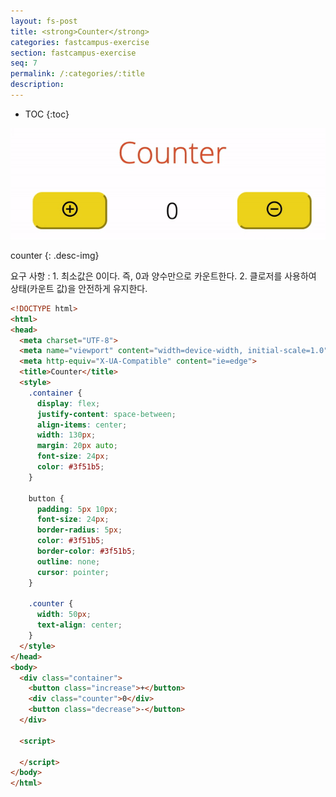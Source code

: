 ```yaml
---
layout: fs-post
title: <strong>Counter</strong>
categories: fastcampus-exercise
section: fastcampus-exercise
seq: 7
permalink: /:categories/:title
description:
---
```


* TOC
{:toc}

![](/assets/fs-images/exercise/counter.gif)

counter
{: .desc-img}

요구 사항
: 1. 최소값은 0이다. 즉, 0과 양수만으로 카운트한다.
2. 클로저를 사용하여 상태(카운트 값)을 안전하게 유지한다.

```html
<!DOCTYPE html>
<html>
<head>
  <meta charset="UTF-8">
  <meta name="viewport" content="width=device-width, initial-scale=1.0">
  <meta http-equiv="X-UA-Compatible" content="ie=edge">
  <title>Counter</title>
  <style>
    .container {
      display: flex;
      justify-content: space-between;
      align-items: center;
      width: 130px;
      margin: 20px auto;
      font-size: 24px;
      color: #3f51b5;
    }

    button {
      padding: 5px 10px;
      font-size: 24px;
      border-radius: 5px;
      color: #3f51b5;
      border-color: #3f51b5;
      outline: none;
      cursor: pointer;
    }

    .counter {
      width: 50px;
      text-align: center;
    }
  </style>
</head>
<body>
  <div class="container">
    <button class="increase">+</button>
    <div class="counter">0</div>
    <button class="decrease">-</button>
  </div>

  <script>

  </script>
</body>
</html>
```
<!--
    const $increase = document.querySelector('.increase');
    const $decrease = document.querySelector('.decrease');

    const counter = (function () {
      let num = 0;
      const $counter = document.querySelector('.counter');

      const render = n => { $counter.textContent = n; };

      return {
        increase() {
          render(++num);
        },
        decrease() {
          if (num <= 0) return;
          render(--num);
        }
      };
    }());

    $increase.onclick = counter.increase;
    $decrease.onclick = counter.decrease;
-->

<!-- <iframe src="https://stackblitz.com/edit/angular-counter-exam?ctl=1&embed=1&hideNavigation=1&file=src/app/counter/counter.component.ts" frameborder="0" width="100%" height="700"></iframe> -->
